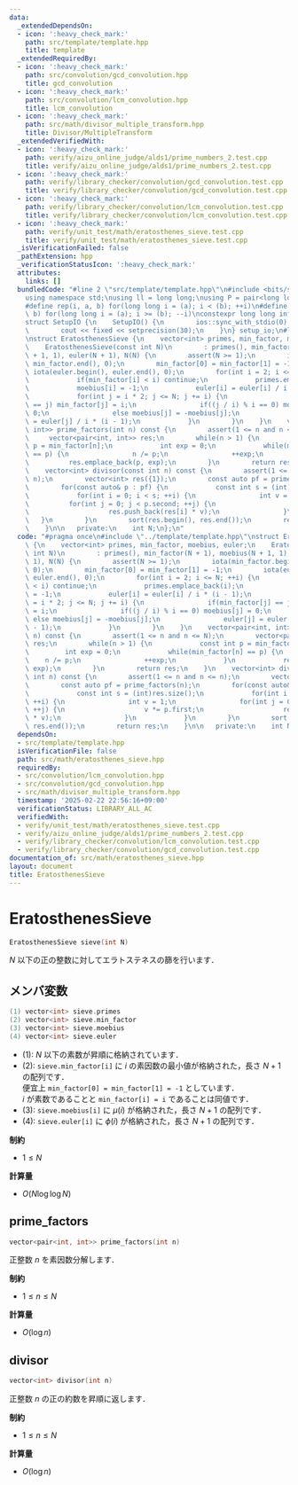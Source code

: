 ```yaml
---
data:
  _extendedDependsOn:
  - icon: ':heavy_check_mark:'
    path: src/template/template.hpp
    title: template
  _extendedRequiredBy:
  - icon: ':heavy_check_mark:'
    path: src/convolution/gcd_convolution.hpp
    title: gcd_convolution
  - icon: ':heavy_check_mark:'
    path: src/convolution/lcm_convolution.hpp
    title: lcm_convolution
  - icon: ':heavy_check_mark:'
    path: src/math/divisor_multiple_transform.hpp
    title: Divisor/MultipleTransform
  _extendedVerifiedWith:
  - icon: ':heavy_check_mark:'
    path: verify/aizu_online_judge/alds1/prime_numbers_2.test.cpp
    title: verify/aizu_online_judge/alds1/prime_numbers_2.test.cpp
  - icon: ':heavy_check_mark:'
    path: verify/library_checker/convolution/gcd_convolution.test.cpp
    title: verify/library_checker/convolution/gcd_convolution.test.cpp
  - icon: ':heavy_check_mark:'
    path: verify/library_checker/convolution/lcm_convolution.test.cpp
    title: verify/library_checker/convolution/lcm_convolution.test.cpp
  - icon: ':heavy_check_mark:'
    path: verify/unit_test/math/eratosthenes_sieve.test.cpp
    title: verify/unit_test/math/eratosthenes_sieve.test.cpp
  _isVerificationFailed: false
  _pathExtension: hpp
  _verificationStatusIcon: ':heavy_check_mark:'
  attributes:
    links: []
  bundledCode: "#line 2 \"src/template/template.hpp\"\n#include <bits/stdc++.h>\n\
    using namespace std;\nusing ll = long long;\nusing P = pair<long long, long long>;\n\
    #define rep(i, a, b) for(long long i = (a); i < (b); ++i)\n#define rrep(i, a,\
    \ b) for(long long i = (a); i >= (b); --i)\nconstexpr long long inf = 4e18;\n\
    struct SetupIO {\n    SetupIO() {\n        ios::sync_with_stdio(0);\n        cin.tie(0);\n\
    \        cout << fixed << setprecision(30);\n    }\n} setup_io;\n#line 3 \"src/math/eratosthenes_sieve.hpp\"\
    \nstruct EratosthenesSieve {\n    vector<int> primes, min_factor, moebius, euler;\n\
    \    EratosthenesSieve(const int N)\n        : primes(), min_factor(N + 1), moebius(N\
    \ + 1, 1), euler(N + 1), N(N) {\n        assert(N >= 1);\n        iota(min_factor.begin(),\
    \ min_factor.end(), 0);\n        min_factor[0] = min_factor[1] = -1;\n       \
    \ iota(euler.begin(), euler.end(), 0);\n        for(int i = 2; i <= N; ++i) {\n\
    \            if(min_factor[i] < i) continue;\n            primes.emplace_back(i);\n\
    \            moebius[i] = -1;\n            euler[i] = euler[i] / i * (i - 1);\n\
    \            for(int j = i * 2; j <= N; j += i) {\n                if(min_factor[j]\
    \ == j) min_factor[j] = i;\n                if((j / i) % i == 0) moebius[j] =\
    \ 0;\n                else moebius[j] = -moebius[j];\n                euler[j]\
    \ = euler[j] / i * (i - 1);\n            }\n        }\n    }\n    vector<pair<int,\
    \ int>> prime_factors(int n) const {\n        assert(1 <= n and n <= N);\n   \
    \     vector<pair<int, int>> res;\n        while(n > 1) {\n            const int\
    \ p = min_factor[n];\n            int exp = 0;\n            while(min_factor[n]\
    \ == p) {\n                n /= p;\n                ++exp;\n            }\n  \
    \          res.emplace_back(p, exp);\n        }\n        return res;\n    }\n\
    \    vector<int> divisor(const int n) const {\n        assert(1 <= n and n <=\
    \ n);\n        vector<int> res({1});\n        const auto pf = prime_factors(n);\n\
    \        for(const auto& p : pf) {\n            const int s = (int)res.size();\n\
    \            for(int i = 0; i < s; ++i) {\n                int v = 1;\n      \
    \          for(int j = 0; j < p.second; ++j) {\n                    v *= p.first;\n\
    \                    res.push_back(res[i] * v);\n                }\n         \
    \   }\n        }\n        sort(res.begin(), res.end());\n        return res;\n\
    \    }\n\n   private:\n    int N;\n};\n"
  code: "#pragma once\n#include \"../template/template.hpp\"\nstruct EratosthenesSieve\
    \ {\n    vector<int> primes, min_factor, moebius, euler;\n    EratosthenesSieve(const\
    \ int N)\n        : primes(), min_factor(N + 1), moebius(N + 1, 1), euler(N +\
    \ 1), N(N) {\n        assert(N >= 1);\n        iota(min_factor.begin(), min_factor.end(),\
    \ 0);\n        min_factor[0] = min_factor[1] = -1;\n        iota(euler.begin(),\
    \ euler.end(), 0);\n        for(int i = 2; i <= N; ++i) {\n            if(min_factor[i]\
    \ < i) continue;\n            primes.emplace_back(i);\n            moebius[i]\
    \ = -1;\n            euler[i] = euler[i] / i * (i - 1);\n            for(int j\
    \ = i * 2; j <= N; j += i) {\n                if(min_factor[j] == j) min_factor[j]\
    \ = i;\n                if((j / i) % i == 0) moebius[j] = 0;\n               \
    \ else moebius[j] = -moebius[j];\n                euler[j] = euler[j] / i * (i\
    \ - 1);\n            }\n        }\n    }\n    vector<pair<int, int>> prime_factors(int\
    \ n) const {\n        assert(1 <= n and n <= N);\n        vector<pair<int, int>>\
    \ res;\n        while(n > 1) {\n            const int p = min_factor[n];\n   \
    \         int exp = 0;\n            while(min_factor[n] == p) {\n            \
    \    n /= p;\n                ++exp;\n            }\n            res.emplace_back(p,\
    \ exp);\n        }\n        return res;\n    }\n    vector<int> divisor(const\
    \ int n) const {\n        assert(1 <= n and n <= n);\n        vector<int> res({1});\n\
    \        const auto pf = prime_factors(n);\n        for(const auto& p : pf) {\n\
    \            const int s = (int)res.size();\n            for(int i = 0; i < s;\
    \ ++i) {\n                int v = 1;\n                for(int j = 0; j < p.second;\
    \ ++j) {\n                    v *= p.first;\n                    res.push_back(res[i]\
    \ * v);\n                }\n            }\n        }\n        sort(res.begin(),\
    \ res.end());\n        return res;\n    }\n\n   private:\n    int N;\n};"
  dependsOn:
  - src/template/template.hpp
  isVerificationFile: false
  path: src/math/eratosthenes_sieve.hpp
  requiredBy:
  - src/convolution/lcm_convolution.hpp
  - src/convolution/gcd_convolution.hpp
  - src/math/divisor_multiple_transform.hpp
  timestamp: '2025-02-22 22:56:16+09:00'
  verificationStatus: LIBRARY_ALL_AC
  verifiedWith:
  - verify/unit_test/math/eratosthenes_sieve.test.cpp
  - verify/aizu_online_judge/alds1/prime_numbers_2.test.cpp
  - verify/library_checker/convolution/lcm_convolution.test.cpp
  - verify/library_checker/convolution/gcd_convolution.test.cpp
documentation_of: src/math/eratosthenes_sieve.hpp
layout: document
title: EratosthenesSieve
---
```


# EratosthenesSieve

```cpp
EratosthenesSieve sieve(int N)
```

$N$ 以下の正の整数に対してエラトステネスの篩を行います．

## メンバ変数

```cpp
(1) vector<int> sieve.primes
(2) vector<int> sieve.min_factor
(3) vector<int> sieve.moebius
(4) vector<int> sieve.euler
```

- (1): $N$ 以下の素数が昇順に格納されています．
- (2): `sieve.min_factor[i]` に $i$ の素因数の最小値が格納された，長さ $N + 1$ の配列です．<br>
便宜上 `min_factor[0] = min_factor[1] = -1` としています．<br>
$i$ が素数であることと `min_factor[i] = i` であることは同値です．<br>
- (3): `sieve.moebius[i]` に $\mu(i)$ が格納された，長さ $N + 1$ の配列です．
- (4): `sieve.euler[i]` に $\phi(i)$ が格納された，長さ $N + 1$ の配列です．

**制約**

- $1 \leq N$

**計算量**

- $O(N \log \log N)$

## prime_factors

```cpp
vector<pair<int, int>> prime_factors(int n)
```

正整数 $n$ を素因数分解します．

**制約**

- $1 \leq n \leq N$

**計算量**

- $O(\log{n})$

## divisor

```cpp
vector<int> divisor(int n)
```

正整数 $n$ の正の約数を昇順に返します．

**制約**

- $1 \leq n \leq N$

**計算量**

- $O(\log{n})$